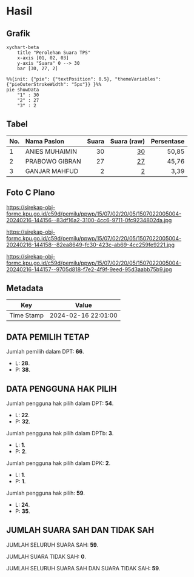 # Hasil

## Grafik

```mermaid
xychart-beta
    title "Perolehan Suara TPS"
    x-axis [01, 02, 03]
    y-axis "Suara" 0 --> 30
    bar [30, 27, 2]
```

```mermaid
%%{init: {"pie": {"textPosition": 0.5}, "themeVariables": {"pieOuterStrokeWidth": "5px"}} }%%
pie showData
    "1" : 30
    "2" : 27
    "3" : 2
```

## Tabel

| No. | Nama Paslon    | Suara | Suara (raw) | Persentase |
|:--- |:-------------- | -----:| -----------:| ----------:|
| 1   | ANIES MUHAIMIN | 30    | [30][p-1]   | 50,85      |
| 2   | PRABOWO GIBRAN | 27    | [27][p-2]   | 45,76      |
| 3   | GANJAR MAHFUD  | 2     | [2][p-3]    | 3,39       |


[p-1]: https://github.com/gigit-pemilu/pemilu-2024-15-jambi/blob/main/pilpres/hitung-suara/sub/15-jambi/sub/07-tanjung-jabung-timur/sub/02-nipah-panjang/sub/2005-teluk-kijing/sub/004-tps/sub/paslon-1.txt
[p-2]: https://github.com/gigit-pemilu/pemilu-2024-15-jambi/blob/main/pilpres/hitung-suara/sub/15-jambi/sub/07-tanjung-jabung-timur/sub/02-nipah-panjang/sub/2005-teluk-kijing/sub/004-tps/sub/paslon-2.txt
[p-3]: https://github.com/gigit-pemilu/pemilu-2024-15-jambi/blob/main/pilpres/hitung-suara/sub/15-jambi/sub/07-tanjung-jabung-timur/sub/02-nipah-panjang/sub/2005-teluk-kijing/sub/004-tps/sub/paslon-3.txt

## Foto C Plano

https://sirekap-obj-formc.kpu.go.id/c59d/pemilu/ppwp/15/07/02/20/05/1507022005004-20240216-144156--83df16a2-3100-4cc6-9711-0fc9234802da.jpg

https://sirekap-obj-formc.kpu.go.id/c59d/pemilu/ppwp/15/07/02/20/05/1507022005004-20240216-144158--82ea8649-fc30-423c-ab69-4cc259fe9221.jpg

https://sirekap-obj-formc.kpu.go.id/c59d/pemilu/ppwp/15/07/02/20/05/1507022005004-20240216-144157--9705d818-f7e2-4f9f-9eed-95d3aabb75b9.jpg


## Metadata

| Key        | Value               |
| ---------- | ------------------- |
| Time Stamp | 2024-02-16 22:01:00 |


## DATA PEMILIH TETAP

Jumlah pemilih dalam DPT: **66**.
 * L: **28**.
 * P: **38**.

## DATA PENGGUNA HAK PILIH

Jumlah pengguna hak pilih dalam DPT: **54**.
 * L: **22**.
 * P: **32**.

Jumlah pengguna hak pilih dalam DPTb: **3**.
 * L: **1**.
 * P: **2**.

Jumlah pengguna hak pilih dalam DPK: **2**.
 * L: **1**.
 * P: **1**.

Jumlah pengguna hak pilih: **59**.
 * L: **24**.
 * P: **35**.

## JUMLAH SUARA SAH DAN TIDAK SAH

JUMLAH SELURUH SUARA SAH: **59**.

JUMLAH SUARA TIDAK SAH: **0**.

JUMLAH SELURUH SUARA SAH DAN SUARA TIDAK SAH: **59**.


